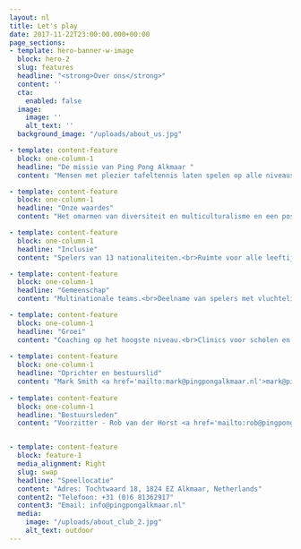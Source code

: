 ```yaml
---
layout: nl
title: Let's play
date: 2017-11-22T23:00:00.000+00:00
page_sections:
- template: hero-banner-w-image
  block: hero-2
  slug: features
  headline: "<strong>Over ons</strong>"
  content: ''
  cta:
    enabled: false
  image:
    image: ''
    alt_text: ''
  background_image: "/uploads/about_us.jpg"

- template: content-feature
  block: one-column-1
  headline: "De missie van Ping Pong Alkmaar "
  content: "Mensen met plezier tafeltennis laten spelen op alle niveaus en samen een leven lang sporten."

- template: content-feature
  block: one-column-1
  headline: "Onze waardes"
  content: "Het omarmen van diversiteit en multiculturalisme en een positief gevoel van saamhorigheid te creëren."

- template: content-feature
  block: one-column-1
  headline: "Inclusie"
  content: "Spelers van 13 nationaliteiten.<br>Ruimte voor alle leeftijden.<br>Een veilige plek voor ondervertegenwoordigde groepen."

- template: content-feature
  block: one-column-1
  headline: "Gemeenschap"
  content: "Multinationale teams.<br>Deelname van spelers met vluchtelingen status.<br>Internationale uitwisselingen."

- template: content-feature
  block: one-column-1
  headline: "Groei"
  content: "Coaching op het hoogste niveau.<br>Clinics voor scholen en bedrijven.<br>Open toernooien voor iedereen toegankelijk."
 
- template: content-feature
  block: one-column-1
  headline: "Oprichter en bestuurslid"
  content: "Mark Smith <a href='mailto:mark@pingpongalkmaar.nl'>mark@pingpongalkmaar.nl</a>"
 
- template: content-feature
  block: one-column-1
  headline: "Bestuursleden"
  content: "Voorzitter - Rob van der Horst <a href='mailto:rob@pingpongalkmaar.nl'>rob@pingpongalkmaar.nl</a><br>Secretaris - Ingrid van der Horst <a href='mailto:ingrid@pingpongalkmaar.nl'>ingrid@pingpongalkmaar.nl</a><br>Penningmeester - Fleur van Holst <a href='mailto:fleur@pingpongalkmaar.nl'>fleur@pingpongalkmaar.nl</a><br>Algemeen bestuurslid - Peter Stoop <a href='mailto:peter@pingpongalkmaar.nl'>peter@pingpongalkmaar.nl</a><br>"


- template: content-feature
  block: feature-1
  media_alignment: Right
  slug: swap
  headline: "Speellocatie"
  content: "Adres: Tochtwaard 18, 1824 EZ Alkmaar, Netherlands"
  content2: "Telefoon: +31 (0)6 81362917"
  content3: "Email: info@pingpongalkmaar.nl"
  media:
    image: "/uploads/about_club_2.jpg"
    alt_text: outdoor
---
```

